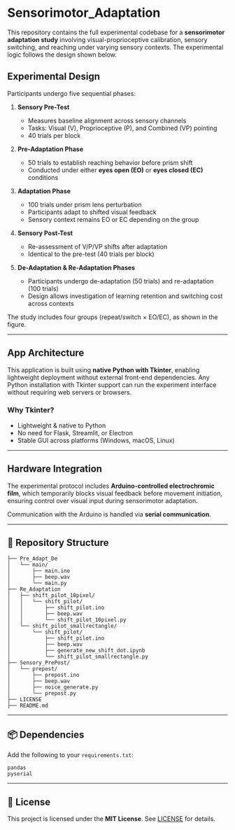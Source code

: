 # Sensorimotor_Adaptation

This repository contains the full experimental codebase for a **sensorimotor adaptation study** involving visual-proprioceptive calibration, sensory switching, and reaching under varying sensory contexts. The experimental logic follows the design shown below.

## Experimental Design

Participants undergo five sequential phases:

1. **Sensory Pre-Test**

   * Measures baseline alignment across sensory channels
   * Tasks: Visual (V), Proprioceptive (P), and Combined (VP) pointing
   * 40 trials per block

2. **Pre-Adaptation Phase**

   * 50 trials to establish reaching behavior before prism shift
   * Conducted under either **eyes open (EO)** or **eyes closed (EC)** conditions

3. **Adaptation Phase**

   * 100 trials under prism lens perturbation
   * Participants adapt to shifted visual feedback
   * Sensory context remains EO or EC depending on the group

4. **Sensory Post-Test**

   * Re-assessment of V/P/VP shifts after adaptation
   * Identical to the pre-test (40 trials per block)

5. **De-Adaptation & Re-Adaptation Phases**

   * Participants undergo de-adaptation (50 trials) and re-adaptation (100 trials)
   * Design allows investigation of learning retention and switching cost across contexts

The study includes four groups (repeat/switch × EO/EC), as shown in the figure.

---

## App Architecture

This application is built using **native Python with Tkinter**, enabling lightweight deployment without external front-end dependencies. Any Python installation with Tkinter support can run the experiment interface without requiring web servers or browsers.

### Why Tkinter?

* Lightweight & native to Python
* No need for Flask, Streamlit, or Electron
* Stable GUI across platforms (Windows, macOS, Linux)

---

## Hardware Integration

The experimental protocol includes **Arduino-controlled electrochromic film**, which temporarily blocks visual feedback before movement initiation, ensuring control over visual input during sensorimotor adaptation.

Communication with the Arduino is handled via **serial communication**.

---

## 📂 Repository Structure

```
├── Pre_Adapt_De
│   └── main/
│       ├── main.ino               
│       ├── beep.wav                
│       └── main.py                 
├── Re_Adaptation
│   ├── shift_pilot_10pixel/
│   │   └── shift_pilot/
│   │       ├── shift_pilot.ino
│   │       ├── beep.wav
│   │       └── shift_pilot_10pixel.py
│   └── shift_pilot_smallrectangle/
│       └── shift_pilot/
│           ├── shift_pilot.ino
│           ├── beep.wav
│           ├── generate_new_shift_dot.ipynb
│           └── shift_pilot_smallrectangle.py
├── Sensory_PrePost/
│   └── prepost/
│       ├── prepost.ino
│       ├── beep.wav
│       ├── noice_generate.py
│       └── prepost.py
├── LICENSE
├── README.md
```

---

## 📦 Dependencies

Add the following to your `requirements.txt`:

```
pandas
pyserial
```

---

## 📜 License

This project is licensed under the **MIT License**. See [LICENSE](./LICENSE) for details.

